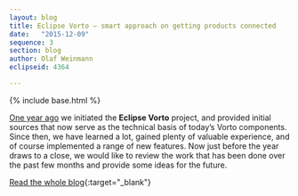 ```yaml
---
layout: blog
title: Eclipse Vorto – smart approach on getting products connected
date:   "2015-12-09"
sequence: 3
section: blog
author: Olaf Weinmann
eclipseid: 4364

---
```

{% include base.html %}

<a href = "http://blog.bosch-si.com/categories/technology/2014/10/your-feedback-eclipse-iot-open-source-standardization-project/" target="_blank">One year ago</a> we initiated the <b>Eclipse Vorto</b> project, and provided initial sources that now serve as the technical basis of today’s Vorto components. Since then, we have learned a lot, gained plenty of valuable experience, and of course implemented a range of new features. Now just before the year draws to a close, we would like to review the work that has been done over the past few months and provide some ideas for the future.	 

[Read the whole blog](http://blog.bosch-si.com/categories/technology/2015/12/eclipse-vorto-smart-approach-high-impact-getting-products-connected/){:target="_blank"}
